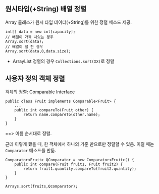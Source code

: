 
## 원시타입(+String) 배열 정렬
Array 클래스가 원시 타입 데이터(+String)를 위한 정렬 메소드 제공.
```
int[] data = new int[capacity];
// 배열이 가득 차있는 경우
Array.sort(data);
// 배열이 덜 찬 경우
Array.sort(data,0,data.size);
```
* ArrayList 정렬의 경우 `Collections.sort(XX)`로 정렬


## 사용자 정의 객체 정렬
객체의 정렬: Comparable Interface
```
public class Fruit implements Comparable<Fruit> {
    ...
    public int compareTo(Fruit other) {
        return name.compareTo(other.name);
    }
}
```
==> 이름 순서대로 정렬.

근데 이렇게 했을 때, 한 객체에서 하나의 기준 만으로만 정렬할 수 있음.
이럴 때는 `Comparator` 메소드를 만듦.
```
Comparator<Fruit> QComparator = new Comparator<Fruit>() {
    public int compare(Fruit fruit1, Fruit fruit2) {
        return fruit1.quantity.compareTo(fruit2.quantity);
    }
}

Arrays.sort(fruits,Qcomparator);
```
